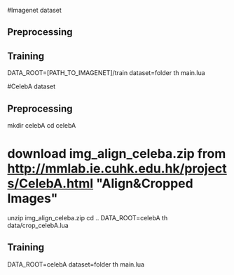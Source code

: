 

#Imagenet dataset
## Preprocessing


## Training
DATA_ROOT=[PATH_TO_IMAGENET]/train dataset=folder th main.lua

#CelebA dataset

## Preprocessing
mkdir celebA
cd celebA
# download img_align_celeba.zip from http://mmlab.ie.cuhk.edu.hk/projects/CelebA.html "Align&Cropped Images"
unzip img_align_celeba.zip
cd ..
DATA_ROOT=celebA th data/crop_celebA.lua

## Training
DATA_ROOT=celebA dataset=folder th main.lua